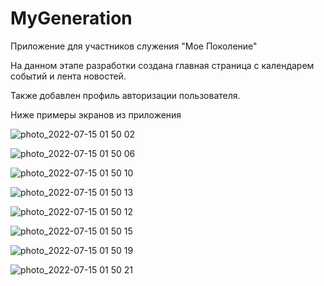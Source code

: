 # MyGeneration

Приложение для участников служения "Мое Поколение"

На данном этапе разработки создана главная страница с календарем событий и лента новостей.

Также добавлен профиль авторизации пользователя.

Ниже примеры экранов из приложения

![photo_2022-07-15 01 50 02](https://user-images.githubusercontent.com/51488457/179101284-7241acbb-fd86-4902-a5e9-5c9df6638a16.jpeg)

![photo_2022-07-15 01 50 06](https://user-images.githubusercontent.com/51488457/179101297-0c8cbbf6-dad2-40cb-ae69-f71df10a3e5a.jpeg)

![photo_2022-07-15 01 50 10](https://user-images.githubusercontent.com/51488457/179101308-8b8b1cff-f426-4463-bc0c-ce02905879eb.jpeg)

![photo_2022-07-15 01 50 13](https://user-images.githubusercontent.com/51488457/179101317-0a392710-5809-43e6-aec5-77d3c9174754.jpeg)

![photo_2022-07-15 01 50 12](https://user-images.githubusercontent.com/51488457/179101323-3cf4b72b-62f3-4753-bc6c-fdc999bc229e.jpeg)

![photo_2022-07-15 01 50 15](https://user-images.githubusercontent.com/51488457/179101331-eb113ce3-f7a4-44e3-affb-85fd063de6ba.jpeg)

![photo_2022-07-15 01 50 19](https://user-images.githubusercontent.com/51488457/179101344-2b3fb893-27c0-41eb-a490-4b348f790331.jpeg)

![photo_2022-07-15 01 50 21](https://user-images.githubusercontent.com/51488457/179101378-3bf4a7e3-3c04-4e76-90e2-a04de94c0318.jpeg)
